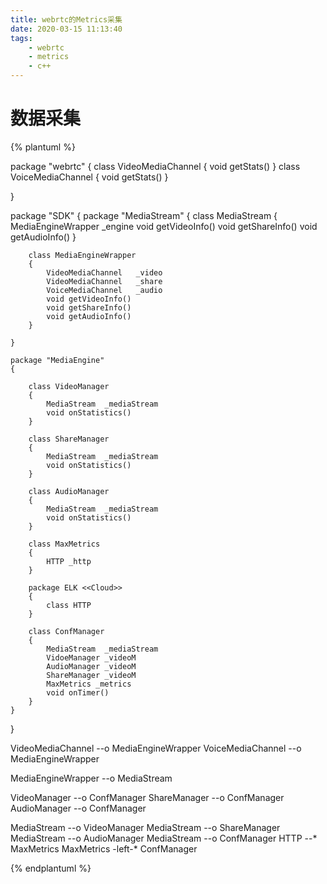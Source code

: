 ```yaml
---
title: webrtc的Metrics采集
date: 2020-03-15 11:13:40
tags: 
    - webrtc 
    - metrics 
    - c++
---
```


# 数据采集


{% plantuml %}

package "webrtc"
{
    class VideoMediaChannel
    {
        void getStats()
    }
    class VoiceMediaChannel
    {
        void getStats()
    }

}

package "SDK"
{
    package "MediaStream"
    {
        class MediaStream
        {
            MediaEngineWrapper _engine
            void getVideoInfo()
            void getShareInfo()
            void getAudioInfo()
        }
        
        class MediaEngineWrapper
        {
            VideoMediaChannel   _video
            VideoMediaChannel   _share
            VoiceMediaChannel   _audio
            void getVideoInfo()
            void getShareInfo()
            void getAudioInfo()
        }

    }

    package "MediaEngine"
    {

        class VideoManager
        {
            MediaStream  _mediaStream
            void onStatistics()
        }

        class ShareManager
        {
            MediaStream  _mediaStream
            void onStatistics()
        }

        class AudioManager
        {
            MediaStream  _mediaStream
            void onStatistics()
        }

        class MaxMetrics
        {
            HTTP _http
        }
        
        package ELK <<Cloud>>
        {
            class HTTP
        }
        
        class ConfManager
        { 
            MediaStream  _mediaStream
            VidoeManager _videoM
            AudioManager _videoM
            ShareManager _videoM
            MaxMetrics _metrics
            void onTimer()
        }
    }

}



VideoMediaChannel --o MediaEngineWrapper
VoiceMediaChannel --o MediaEngineWrapper

MediaEngineWrapper --o MediaStream

VideoManager --o ConfManager
ShareManager --o ConfManager
AudioManager --o ConfManager

MediaStream --o VideoManager
MediaStream --o ShareManager
MediaStream --o AudioManager
MediaStream --o ConfManager
HTTP  --* MaxMetrics
MaxMetrics -left-* ConfManager

{% endplantuml %}